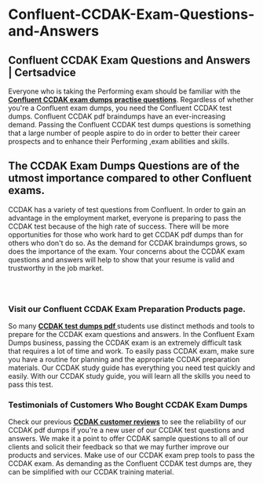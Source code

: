 # Confluent-CCDAK-Exam-Questions-and-Answers
<h2><strong>Confluent CCDAK Exam Questions and Answers | Certsadvice</strong></h2> <p>Everyone who is taking the Performing exam should be familiar with the <a href="http://www.certsadvice.com/confluent/ccdak-practice-questions"><strong>Confluent CCDAK exam dumps practise questions</strong></a>. Regardless of whether you&#39;re a Confluent exam dumps, you need the Confluent CCDAK test dumps. Confluent CCDAK pdf braindumps have an ever-increasing demand. Passing the Confluent CCDAK test dumps questions is something that a large number of people aspire to do in order to better their career prospects and to enhance their Performing ,exam abilities and skills.</p> <h2><strong>The CCDAK Exam Dumps Questions are of the utmost importance compared to other Confluent exams.</strong></h2> <p>CCDAK has a variety of test questions from Confluent. In order to gain an advantage in the employment market, everyone is preparing to pass the CCDAK test because of the high rate of success. There will be more opportunities for those who work hard to get CCDAK pdf dumps than for others who don&#39;t do so. As the demand for CCDAK braindumps grows, so does the importance of the exam. Your concerns about the CCDAK exam questions and answers will help to show that your resume is valid and trustworthy in the job market.</p> <p><a href="http://www.certsadvice.com/confluent/ccdak-practice-questions" style="display: block; padding: 1em 0; text-align: center; "><img alt="" src="https://1.bp.blogspot.com/-RUOr8Wn-CRk/YUYAxC8kcHI/AAAAAAAAAnw/F7BbdI3tw8QDj5z8iX0vQAioQzKiUxduwCLcBGAsYHQ/s0/unnamed.jpg" /></a></p> <h3><strong>Visit our Confluent CCDAK Exam Preparation Products page.</strong></h3> <p>So many <a href="http://www.certsadvice.com/confluent/ccdak-practice-questions"><strong>CCDAK test dumps pdf </strong></a>students use distinct methods and tools to prepare for the CCDAK exam questions and answers. In the Confluent Exam Dumps business, passing the CCDAK exam is an extremely difficult task that requires a lot of time and work. To easily pass CCDAK exam, make sure you have a routine for planning and the appropriate CCDAK preparation materials. Our CCDAK study guide has everything you need test quickly and easily. With our CCDAK study guide, you will learn all the skills you need to pass this test.</p> <h3><strong>Testimonials of Customers Who Bought CCDAK Exam Dumps</strong></h3> <p>Check our previous <a href="http://www.certsadvice.com/confluent/ccdak-practice-questions"><strong>CCDAK customer reviews</strong></a> to see the reliability of our CCDAK pdf dumps if you&#39;re a new user of our CCDAK test questions and answers. We make it a point to offer CCDAK sample questions to all of our clients and solicit their feedback so that we may further improve our products and services. Make use of our CCDAK exam prep tools to pass the CCDAK exam. As demanding as the Confluent CCDAK test dumps are, they can be simplified with our CCDAK training material.</p>
